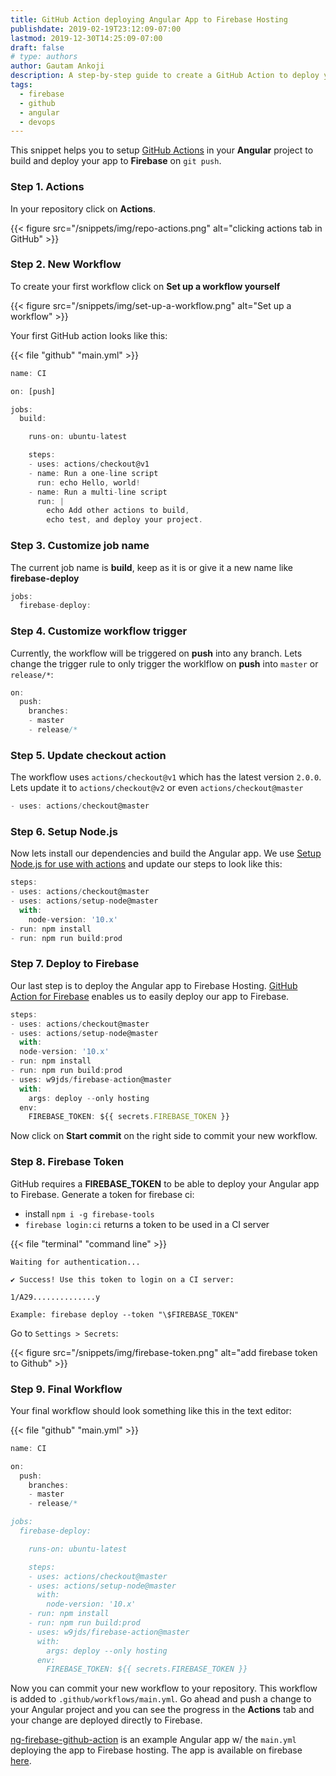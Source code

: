 ```yaml
---
title: GitHub Action deploying Angular App to Firebase Hosting
publishdate: 2019-02-19T23:12:09-07:00
lastmod: 2019-12-30T14:25:09-07:00
draft: false
# type: authors
author: Gautam Ankoji
description: A step-by-step guide to create a GitHub Action to deploy your Angular App to Firebase Hosting.
tags:
  - firebase
  - github
  - angular
  - devops
---
```


This snippet helps you to setup [GitHub Actions](https://github.com/features/actions) in your **Angular** project to build and deploy your app to **Firebase** on `git push`.

### Step 1. Actions

In your repository click on **Actions**.

{{< figure src="/snippets/img/repo-actions.png" alt="clicking actions tab in GitHub" >}}

### Step 2. New Workflow

To create your first workflow click on **Set up a workflow yourself**

{{< figure src="/snippets/img/set-up-a-workflow.png" alt="Set up a workflow" >}}

Your first GitHub action looks like this:

{{< file "github" "main.yml" >}}
```typescript
name: CI

on: [push]

jobs:
  build:

    runs-on: ubuntu-latest

    steps:
    - uses: actions/checkout@v1
    - name: Run a one-line script
      run: echo Hello, world!
    - name: Run a multi-line script
      run: |
        echo Add other actions to build,
        echo test, and deploy your project.
```

### Step 3. Customize job name

The current job name is **build**, keep as it is or give it a new name like **firebase-deploy**

```typescript
jobs:
  firebase-deploy:
```

### Step 4. Customize workflow trigger

Currently, the workflow will be triggered on **push** into any branch. Lets change the trigger rule to only trigger the worklflow on **push** into `master` or `release/*`:

```typescript
on:
  push:
    branches:
    - master
    - release/*
```

### Step 5. Update checkout action

The workflow uses `actions/checkout@v1` which has the latest version `2.0.0`. Lets update it to `actions/checkout@v2` or even `actions/checkout@master`

```typescript
- uses: actions/checkout@master
```

### Step 6. Setup Node.js

Now lets install our dependencies and build the Angular app. We use [Setup Node.js for use with actions](https://github.com/marketplace/actions/setup-node-js-for-use-with-actions) and update our steps to look like this:

```typescript
steps:
- uses: actions/checkout@master
- uses: actions/setup-node@master
  with:
    node-version: '10.x'
- run: npm install
- run: npm run build:prod
```

### Step 7. Deploy to Firebase

Our last step is to deploy the Angular app to Firebase Hosting. [GitHub Action for Firebase](https://github.com/marketplace/actions/github-action-for-firebase) enables us to easily deploy our app to Firebase.

```typescript
steps:
- uses: actions/checkout@master
- uses: actions/setup-node@master
  with:
  node-version: '10.x'
- run: npm install
- run: npm run build:prod
- uses: w9jds/firebase-action@master
  with:
    args: deploy --only hosting
  env:
    FIREBASE_TOKEN: ${{ secrets.FIREBASE_TOKEN }}
```

Now click on **Start commit** on the right side to commit your new workflow.

### Step 8. Firebase Token

GitHub requires a **FIREBASE_TOKEN** to be able to deploy your Angular app to Firebase.
Generate a token for firebase ci:

- install `npm i -g firebase-tools`
- `firebase login:ci` returns a token to be used in a CI server

{{< file "terminal" "command line" >}}
```text
Waiting for authentication...

✔ Success! Use this token to login on a CI server:

1/A29..............y

Example: firebase deploy --token "\$FIREBASE_TOKEN"
```

Go to `Settings > Secrets`:

{{< figure src="/snippets/img/firebase-token.png" alt="add firebase token to Github" >}}

### Step 9. Final Workflow

Your final workflow should look something like this in the text editor:

{{< file "github" "main.yml" >}}
```typescript
name: CI

on:
  push:
    branches:
    - master
    - release/*

jobs:
  firebase-deploy:

    runs-on: ubuntu-latest

    steps:
    - uses: actions/checkout@master
    - uses: actions/setup-node@master
      with:
        node-version: '10.x'
    - run: npm install
    - run: npm run build:prod
    - uses: w9jds/firebase-action@master
      with:
        args: deploy --only hosting
      env:
        FIREBASE_TOKEN: ${{ secrets.FIREBASE_TOKEN }}
```

Now you can commit your new workflow to your repository. This workflow is added to `.github/workflows/main.yml`. Go ahead and push a change to your Angular project and you can see the progress in the **Actions** tab and your change are deployed directly to Firebase. 

[ng-firebase-github-action](https://github.com/marcjulian/ng-firebase-github-actions) is an example Angular app w/ the `main.yml` deploying the app to Firebase hosting. The app is available on firebase [here](https://ng-firebase-github-actions.firebaseapp.com/).
